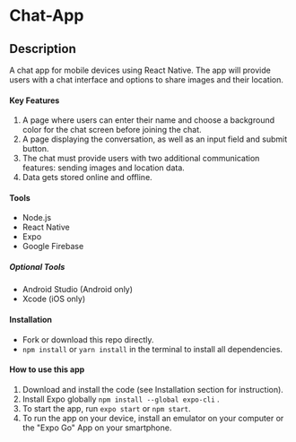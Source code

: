 # Chat-App

## Description

A chat app for mobile devices using React Native. The app will provide users with a chat interface and options to share images and their location.

#### Key Features

1. A page where users can enter their name and choose a background color for the chat screen before joining the chat.
2. A page displaying the conversation, as well as an input field and submit button.
3. The chat must provide users with two additional communication features: sending images and location data.
4. Data gets stored online and offline.

#### Tools

- Node.js
- React Native
- Expo
- Google Firebase

##### Optional Tools

- Android Studio (Android only)
- Xcode (iOS only)

#### Installation

- Fork or download this repo directly.
- `npm install` or `yarn install` in the terminal to install all dependencies.

#### How to use this app

1. Download and install the code (see Installation section for instruction).
2. Install Expo globally `npm install --global expo-cli` .
3. To start the app, run `expo start` or `npm start`.
4. To run the app on your device, install an emulator on your computer or the "Expo Go" App on your smartphone.
